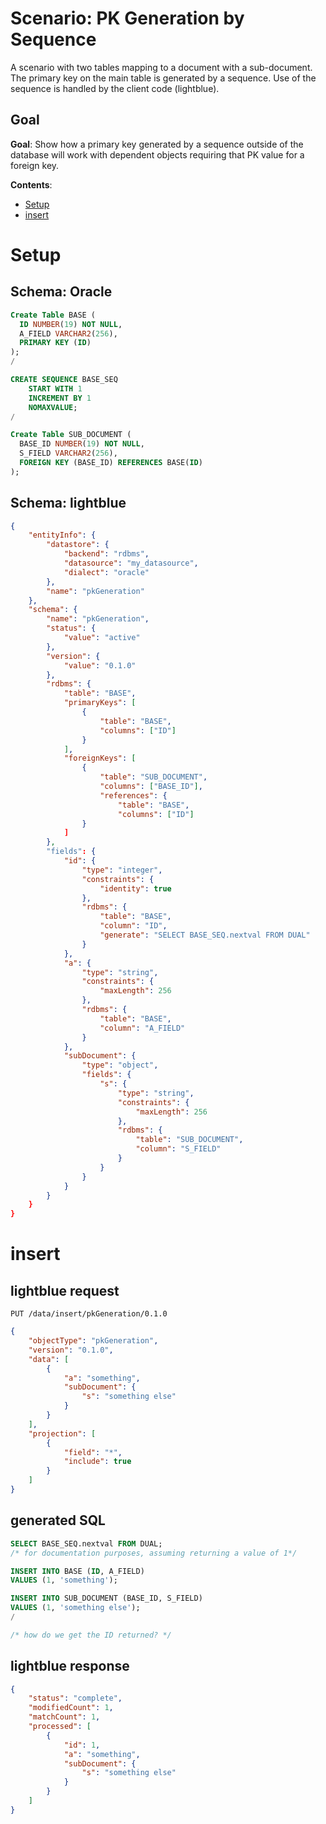 # Scenario: PK Generation by Sequence
A scenario with two tables mapping to a document with a sub-document.  The primary key on the main table is generated by a sequence.  Use of the sequence is handled by the client code (lightblue).

## Goal
**Goal**: Show how a primary key generated by a sequence outside of the database will work with dependent objects requiring that PK value for a foreign key.

**Contents**:
* [Setup](#setup)
* [insert](#insert)

# Setup

## Schema: Oracle
```sql
Create Table BASE (
  ID NUMBER(19) NOT NULL,
  A_FIELD VARCHAR2(256),
  PRIMARY KEY (ID)
);
/

CREATE SEQUENCE BASE_SEQ
    START WITH 1
    INCREMENT BY 1
    NOMAXVALUE;
/

Create Table SUB_DOCUMENT (
  BASE_ID NUMBER(19) NOT NULL,
  S_FIELD VARCHAR2(256),
  FOREIGN KEY (BASE_ID) REFERENCES BASE(ID)
);
```

## Schema: lightblue
```json
{
    "entityInfo": {
        "datastore": {
            "backend": "rdbms",
            "datasource": "my_datasource",
            "dialect": "oracle"
        },
        "name": "pkGeneration"
    },
    "schema": {
        "name": "pkGeneration",
        "status": {
            "value": "active"
        },
        "version": {
            "value": "0.1.0"
        },
        "rdbms": {
            "table": "BASE",
            "primaryKeys": [
                {
                    "table": "BASE",
                    "columns": ["ID"]
                }
            ],
            "foreignKeys": [
                {
                    "table": "SUB_DOCUMENT",
                    "columns": ["BASE_ID"],
                    "references": {
                        "table": "BASE",
                        "columns": ["ID"]
                }
            ]
        },
        "fields": {
            "id": {
                "type": "integer",
                "constraints": {
                    "identity": true
                },
                "rdbms": {
                    "table": "BASE",
                    "column": "ID",
                    "generate": "SELECT BASE_SEQ.nextval FROM DUAL"
                }
            },
            "a": {
                "type": "string",
                "constraints": {
                    "maxLength": 256
                },
                "rdbms": {
                    "table": "BASE",
                    "column": "A_FIELD"
                }
            },
            "subDocument": {
                "type": "object",
                "fields": {
                    "s": {
                        "type": "string",
                        "constraints": {
                            "maxLength": 256
                        },
                        "rdbms": {
                            "table": "SUB_DOCUMENT",
                            "column": "S_FIELD"
                        }
                    }
                }
            }
        }
    }
}
```

# insert

## lightblue request
```
PUT /data/insert/pkGeneration/0.1.0
```
```json
{
    "objectType": "pkGeneration",
    "version": "0.1.0",
    "data": [
        {
            "a": "something",
            "subDocument": {
                "s": "something else"
            }
        }
    ],
    "projection": [
        {
            "field": "*",
            "include": true
        }
    ]
}
```
## generated SQL
```sql
SELECT BASE_SEQ.nextval FROM DUAL;
/* for documentation purposes, assuming returning a value of 1*/

INSERT INTO BASE (ID, A_FIELD)
VALUES (1, 'something');

INSERT INTO SUB_DOCUMENT (BASE_ID, S_FIELD)
VALUES (1, 'something else');
/

/* how do we get the ID returned? */
```

## lightblue response
```json
{
    "status": "complete",
    "modifiedCount": 1,
    "matchCount": 1,
    "processed": [
        {
            "id": 1,
            "a": "something",
            "subDocument": {
                "s": "something else"
            }
        }
    ]
}
```
